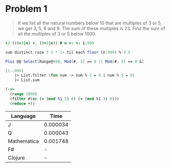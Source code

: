 # Problem 1


>If we list all the natural numbers below 10 that are multiples of 3 or 5, we get 3, 5, 6 and 9. The sum of these multiples is 23.
>Find the sum of all the multiples of 3 or 5 below 1000.


```J
+/ ((0=3|n) +. (0=5|n)) # n =: >: i.999
```

```q
sum distinct raze 3 5 * 1+ til each floor (n:999) % 3 5
```

```Mathematica
Plus @@ Select[Range@999, Mod[#, 3] == 0 || Mod[#, 5] == 0 &]
```

```fsharp
[1..999]
    |> List.filter (fun num -> num % 3 = 0 | num % 5 = 0) 
    |> List.sum
```

```clojure
(->>
  (range 1000)
  (filter #(or (= (mod %1 5) 0) (= (mod %1 3) 0)))
  (reduce +))
```

| Language | Time |
|----------|------|
| J        | 0.000034 |
| Q        | 0.000043 |
| Mathematica | 0.001748 |
| F#       | - |
| Clojure  | - |


